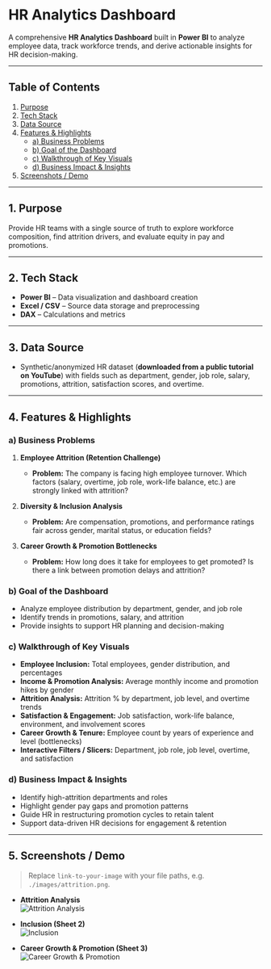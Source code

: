 # HR Analytics Dashboard

A comprehensive **HR Analytics Dashboard** built in **Power BI** to analyze employee data, track workforce trends, and derive actionable insights for HR decision-making.

---

## Table of Contents
1. [Purpose](#1-purpose)
2. [Tech Stack](#2-tech-stack)
3. [Data Source](#3-data-source)
4. [Features & Highlights](#4-features--highlights)
   - [a) Business Problems](#a-business-problems)
   - [b) Goal of the Dashboard](#b-goal-of-the-dashboard)
   - [c) Walkthrough of Key Visuals](#c-walkthrough-of-key-visuals)
   - [d) Business Impact & Insights](#d-business-impact--insights)
5. [Screenshots / Demo](#5-screenshots--demo)

---

## 1. Purpose
Provide HR teams with a single source of truth to explore workforce composition, find attrition drivers, and evaluate equity in pay and promotions.

---

## 2. Tech Stack
- **Power BI** – Data visualization and dashboard creation  
- **Excel / CSV** – Source data storage and preprocessing  
- **DAX** – Calculations and metrics

---

## 3. Data Source
- Synthetic/anonymized HR dataset (**downloaded from a public tutorial on YouTube**) with fields such as department, gender, job role, salary, promotions, attrition, satisfaction scores, and overtime.

---

## 4. Features & Highlights

### a) Business Problems
1) **Employee Attrition (Retention Challenge)**  
   - **Problem:** The company is facing high employee turnover. Which factors (salary, overtime, job role, work-life balance, etc.) are strongly linked with attrition?

2) **Diversity & Inclusion Analysis**  
   - **Problem:** Are compensation, promotions, and performance ratings fair across gender, marital status, or education fields?

3) **Career Growth & Promotion Bottlenecks**  
   - **Problem:** How long does it take for employees to get promoted? Is there a link between promotion delays and attrition?

### b) Goal of the Dashboard
- Analyze employee distribution by department, gender, and job role  
- Identify trends in promotions, salary, and attrition  
- Provide insights to support HR planning and decision-making

### c) Walkthrough of Key Visuals
- **Employee Inclusion:** Total employees, gender distribution, and percentages  
- **Income & Promotion Analysis:** Average monthly income and promotion hikes by gender  
- **Attrition Analysis:** Attrition % by department, job level, and overtime trends  
- **Satisfaction & Engagement:** Job satisfaction, work-life balance, environment, and involvement scores  
- **Career Growth & Tenure:** Employee count by years of experience and level (bottlenecks)  
- **Interactive Filters / Slicers:** Department, job role, job level, overtime, and satisfaction

### d) Business Impact & Insights
- Identify high-attrition departments and roles  
- Highlight gender pay gaps and promotion patterns  
- Guide HR in restructuring promotion cycles to retain talent  
- Support data-driven HR decisions for engagement & retention

---

## 5. Screenshots / Demo
> Replace `link-to-your-image` with your file paths, e.g. `./images/attrition.png`.

- **Attrition Analysis**  
  ![Attrition Analysis](link-to-your-image)

- **Inclusion (Sheet 2)**  
  ![Inclusion](link-to-your-image)

- **Career Growth & Promotion (Sheet 3)**  
  ![Career Growth & Promotion](link-to-your-image)
